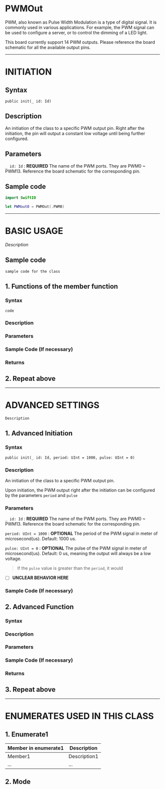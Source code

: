 # **PWMOut**

PWM, also known as Pulse Width Modulation is a type of digital signal. It is commonly used in various applications. For example, the PWM signal can be used to configure a server, or to control the dimming of a LED light.

This board currently support 14 PWM outputs. Please reference the board schematic for all the available output pins.

--------------------------------------------------------------------------------

# INITIATION

## Syntax

`public init(_ id: Id)`

## Description

An initiation of the class to a specific PWM output pin. Right after the initiation, the pin will output a constant low voltage until being further configured.

## Parameters

`_ id: Id` : **REQUIRED** The name of the PWM ports. They are PWM0 ~ PWM13\. Reference the board schematic for the corresponding pin.

## Sample code

```swift
import SwiftIO

let PWMout0 = PWMOut(.PWM0)
```

--------------------------------------------------------------------------------

# BASIC USAGE

_Description_

## Sample code

`sample code for the class`

## 1\. Functions of the member function

### Syntax

`code`

### Description

### Parameters

### Sample Code (If necessary)

### Returns

## 2\. Repeat above

--------------------------------------------------------------------------------

# ADVANCED SETTINGS

`Description`

## 1\. Advanced Initiation

### Syntax

`public init(_ id: Id, period: UInt = 1000, pulse: UInt = 0)`

### Description

An initiation of the class to a specific PWM output pin.

Upon initiation, the PWM output right after the initiation can be configured by the parameters `period` and `pulse`

### Parameters

`_ id: Id` : **REQUIRED** The name of the PWM ports. They are PWM0 ~ PWM13\. Reference the board schematic for the corresponding pin.

`period: UInt = 1000` : **OPTIONAL** The period of the PWM signal in meter of microsecond(us). Default: 1000 us.

`pulse: UInt = 0` : **OPTIONAL** The pulse of the PWM signal in meter of microsecond(us). Default: 0 us, meaning the output will always be a low voltage.

> If the `pulse` value is greater than the `period`, it would

- [ ] **UNCLEAR BEHAVIOR HERE**

### Sample Code (If necessary)

## 2\. Advanced Function

### Syntax

### Description

### Parameters

### Sample Code (If necessary)

### Returns

## 3\. Repeat above

--------------------------------------------------------------------------------

# ENUMERATES USED IN THIS CLASS

## 1\. Enumerate1

Member in enumerate1 | Description
-------------------- | ------------
Member1              | Description1
...                  | ...

## 2\. Mode
